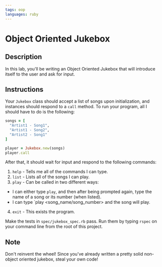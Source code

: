 ```yaml
---
tags: oop 
languages: ruby
---
```


# Object Oriented Jukebox

## Description

In this lab, you'll be writing an Object Oriented Jukebox that will introduce itself to the user and ask for input.

## Instructions

Your `Jukebox` class should accept a list of songs upon initialization, and instances should respond to a `call` method. To run your program, all I should have to do is the following:

```ruby
songs = [
  "Artist1 - Song1",
  "Artist1 - Song2",
  "Artist2 - Song1"
]

player = Jukebox.new(songs)
player.call
```

After that, it should wait for input and respond to the following commands:

1. `help` - Tells me all of the commands I can type.
2. `list` - Lists all of the songs I can play.
3. `play` - Can be called in two different ways:
  * I can either type `play`, and then after being prompted again, type the name of a song or its number (when listed).
  * I can type `play <song_name/song_number> and the song will play.
4. `exit` - This exists the program.

Make the tests in `spec/jukebox_spec.rb` pass. Run them by typing `rspec` on your command line from the root of this project.

## Note

Don't reinvent the wheel! Since you've already written a pretty solid non-object oriented jukebox, steal your own code!
